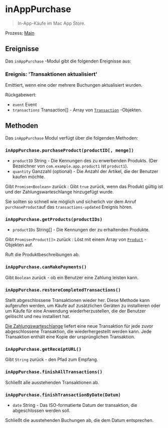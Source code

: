 # inAppPurchase

> In-App-Käufe im Mac App Store.

Prozess: [Main](../glossary.md#main-process)

## Ereignisse

Das `inAppPurchase` -Modul gibt die folgenden Ereignisse aus:

### Ereignis: 'Transaktionen aktualisiert'

Emittiert, wenn eine oder mehrere Buchungen aktualisiert wurden.

Rückgabewert:

* `event` Event
* `transactions` Transaction[] - Array von [`Transaction`](structures/transaction.md) -Objekten.

## Methoden

Das `inAppPurchase` Modul verfügt über die folgenden Methoden:

### `inAppPurchase.purchaseProduct(productID[, menge])`

* `productID` String - Die Kennungen des zu erwerbenden Produkts. (Der Bezeichner von `com.example.app.product1` ist `product1`).
* `quantity` Ganzzahl (optional) - Die Anzahl der Artikel, die der Benutzer kaufen möchte.

Gibt `Promise<Boolean>` zurück : Gibt `true` zurück, wenn das Produkt gültig ist und der Zahlungswarteschlange hinzugefügt wurde.

Sie sollten so schnell wie möglich und sicherlich vor dem Anruf `purchaseProduct`auf das `transactions-updated` Ereignis hören.

### `inAppPurchase.getProducts(productIDs)`

* `productIDs` String[] - Die Kennungen der zu erhaltenden Produkte.

Gibt `Promise<Product[]>` zurück : Löst mit einem Array von [`Product`](structures/product.md) -Objekten auf.

Ruft die Produktbeschreibungen ab.

### `inAppPurchase.canMakePayments()`

Gibt `Boolean` zurück - ob ein Benutzer eine Zahlung leisten kann.

### `inAppPurchase.restoreCompletedTransactions()`

Stellt abgeschlossene Transaktionen wieder her. Diese Methode kann aufgerufen werden, um Käufe auf zusätzlichen Geräten zu installieren oder um Käufe für eine Anwendung wiederherzustellen, die der Benutzer gelöscht und neu installiert hat.

[Die Zahlungswarteschlange](https://developer.apple.com/documentation/storekit/skpaymentqueue?language=objc) liefert eine neue Transaktion für jede zuvor abgeschlossene Transaktion, die wiederhergestellt werden kann. Jede Transaktion enthält eine Kopie der ursprünglichen Transaktion.

### `inAppPurchase.getReceiptURL()`

Gibt `String` zurück - den Pfad zum Empfang.

### `inAppPurchase.finishAllTransactions()`

Schließt alle ausstehenden Transaktionen ab.

### `inAppPurchase.finishTransactionByDate(Datum)`

* `date` String - Das ISO-formatierte Datum der transaktion, die abgeschlossen werden soll.

Schließt die ausstehenden Buchungen ab, die dem Datum entsprechen.
